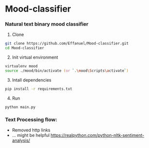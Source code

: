 # Mood-classifier

### Natural text binary mood classifier

1. Clone

```zsh
git clone https://github.com/Effanuel/Mood-classifier.git
cd Mood-classifier
```

2. Init virtual environment

```zsh
virtualenv mood
source ./mood/bin/activate (or `.\mood\Scripts\activate`)
```

3. Intall dependencies

```zsh
pip install -r requirements.txt
```

4. Run

```zsh
python main.py
```


### Text Processing flow:
* Removed http links
* ... might be helpful https://realpython.com/python-nltk-sentiment-analysis/
